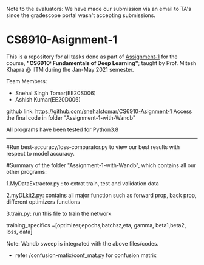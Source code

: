 Note to the evaluators: We have made our submission via an email to TA's since the gradescope portal wasn't accepting submissions.
# CS6910-Asignment-1

This is a repository for all tasks done as part of [Assignment-1](https://wandb.ai/miteshk/assignments/reports/Assignment-1--VmlldzozNjk4NDE?accessToken=r7ndsh8lf4wlxyjln7phvvfb8ftvc0n4lyn4tiowdg06hhzpzfzki4jrm28wqh44) for the course, **"CS6910: Fundamentals of Deep Learning"**; taught by Prof. Mitesh Khapra @ IITM during the Jan-May 2021 semester. 

Team Members:
+ Snehal Singh Tomar(EE20S006)
+ Ashish Kumar(EE20D006)


github link: https://github.com/snehalstomar/CS6910-Asignment-1
Access the final code in folder "Assignment-1-with-Wandb"

All programs have been tested for Python3.8
_____________________________________________________________________________________________________________________________

#Run best-accuracy/loss-comparator.py to view our best results with respect to model accuracy. 


#Summary of the folder "Assignment-1-with-Wandb", which contains all our other programs: 

1.MyDataExtractor.py : to extrat train, test and validation data

2.myDLkit2.py: contains all major function such as forward prop, back prop, different optimizers functions

3.train.py: run this file to train the network

training_specifics =[optimizer,epochs,batchsz,eta, gamma, beta1,beta2, loss, data]


Note: Wandb sweep is integrated with the above files/codes.

* refer /confusion-matix/conf_mat.py for confusion matrix


